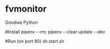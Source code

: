 # fvmonitor
Goodwe Python

#Install
pipenv --rm; pipenv --clear update --dev

#Run (on port 80)
sh start.sh
